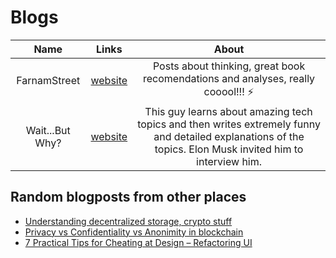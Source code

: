 # Blogs 

|          Name         |            Links           |       About       |
|:---------------------:|:--------------------------:|:-----------------:|
| FarnamStreet | [website][fs1] | Posts about thinking, great book recomendations and analyses, really cooool!!! ⚡️ |
| Wait...But Why? | [website][wbw1] | This guy learns about amazing tech topics and then writes extremely funny and detailed explanations of the topics. Elon Musk invited him to interview him. |


## Random blogposts from other places

- [Understanding decentralized storage, crypto stuff](https://coincenter.org/entry/why-is-decentralized-and-distributed-file-storage-critical-for-a-better-web)
- [Privacy vs Confidentiality vs Anonimity in blockchain](https://hackernoon.com/smart-contracts-privacy-vs-confidentiality-645b6e9c6e5a)
- [7 Practical Tips for Cheating at Design – Refactoring UI](https://medium.com/refactoring-ui/7-practical-tips-for-cheating-at-design-40c736799886)


[fs1]: https://www.farnamstreetblog.com 
[wbw1]: https://waitbutwhy.com
